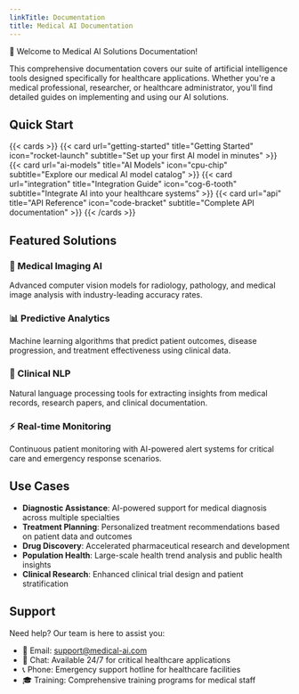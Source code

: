 ```yaml
---
linkTitle: Documentation
title: Medical AI Documentation
---
```


🏥 Welcome to Medical AI Solutions Documentation!

<!--more-->

This comprehensive documentation covers our suite of artificial intelligence tools designed specifically for healthcare applications. Whether you're a medical professional, researcher, or healthcare administrator, you'll find detailed guides on implementing and using our AI solutions.

## Quick Start

{{< cards >}}
  {{< card url="getting-started" title="Getting Started" icon="rocket-launch" subtitle="Set up your first AI model in minutes" >}}
  {{< card url="ai-models" title="AI Models" icon="cpu-chip" subtitle="Explore our medical AI model catalog" >}}
  {{< card url="integration" title="Integration Guide" icon="cog-6-tooth" subtitle="Integrate AI into your healthcare systems" >}}
  {{< card url="api" title="API Reference" icon="code-bracket" subtitle="Complete API documentation" >}}
{{< /cards >}}

## Featured Solutions

### 🔬 Medical Imaging AI
Advanced computer vision models for radiology, pathology, and medical image analysis with industry-leading accuracy rates.

### 📊 Predictive Analytics
Machine learning algorithms that predict patient outcomes, disease progression, and treatment effectiveness using clinical data.

### 📝 Clinical NLP
Natural language processing tools for extracting insights from medical records, research papers, and clinical documentation.

### ⚡ Real-time Monitoring
Continuous patient monitoring with AI-powered alert systems for critical care and emergency response scenarios.

## Use Cases

- **Diagnostic Assistance**: AI-powered support for medical diagnosis across multiple specialties
- **Treatment Planning**: Personalized treatment recommendations based on patient data and outcomes
- **Drug Discovery**: Accelerated pharmaceutical research and development
- **Population Health**: Large-scale health trend analysis and public health insights
- **Clinical Research**: Enhanced clinical trial design and patient stratification

## Support

Need help? Our team is here to assist you:
- 📧 Email: support@medical-ai.com
- 💬 Chat: Available 24/7 for critical healthcare applications
- 📞 Phone: Emergency support hotline for healthcare facilities
- 🎓 Training: Comprehensive training programs for medical staff